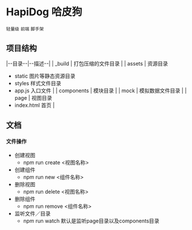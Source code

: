 HapiDog 哈皮狗
============
`轻量级` `前端` `脚手架`
## 项目结构
|--目录--|--描述--|
| _build | 打包压缩的文件目录 |
| assets | 资源目录   
- static 图片等静态资源目录
- styles 样式文件目录
- app.js 入口文件 |
| components | 模块目录 |
| mock | 模拟数据文件目录 |
| page | 视图目录   
- index.html 首页 |
    
## 文档
#### 文件操作
- 创建视图 
    - npm run create <视图名称>
- 创建组件 
    - npm run new <组件名称>
- 删除视图 
    - npm run delete <视图名称>
- 删除组件 
    - npm run remove <组件名称>
- 监听文件／目录
    - npm run watch 默认是监听page目录以及components目录